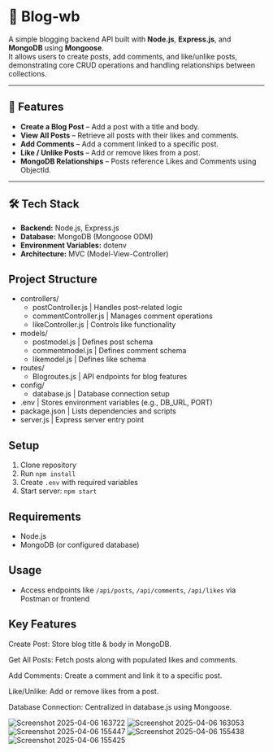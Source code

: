 # 📖 Blog-wb

A simple blogging backend API built with **Node.js**, **Express.js**, and **MongoDB** using **Mongoose**.  
It allows users to create posts, add comments, and like/unlike posts, demonstrating core CRUD operations and handling relationships between collections.

---

## 🚀 Features
- **Create a Blog Post** – Add a post with a title and body.
- **View All Posts** – Retrieve all posts with their likes and comments.
- **Add Comments** – Add a comment linked to a specific post.
- **Like / Unlike Posts** – Add or remove likes from a post.
- **MongoDB Relationships** – Posts reference Likes and Comments using ObjectId.

---

## 🛠 Tech Stack
- **Backend:** Node.js, Express.js
- **Database:** MongoDB (Mongoose ODM)
- **Environment Variables:** dotenv
- **Architecture:** MVC (Model-View-Controller)


## Project Structure
- controllers/
  - postController.js | Handles post-related logic
  - commentController.js | Manages comment operations
  - likeController.js | Controls like functionality
- models/
  - postmodel.js | Defines post schema
  - commentmodel.js | Defines comment schema
  - likemodel.js | Defines like schema
- routes/
  - Blogroutes.js | API endpoints for blog features
- config/
  - database.js | Database connection setup
- .env | Stores environment variables (e.g., DB_URL, PORT)
- package.json | Lists dependencies and scripts
- server.js | Express server entry point

## Setup
1. Clone repository
2. Run `npm install`
3. Create `.env` with required variables
4. Start server: `npm start`

## Requirements
- Node.js
- MongoDB (or configured database)

## Usage
- Access endpoints like `/api/posts`, `/api/comments`, `/api/likes` via Postman or frontend


 ## Key Features
 Create Post: Store blog title & body in MongoDB.

 Get All Posts: Fetch posts along with populated likes and comments.

 Add Comments: Create a comment and link it to a specific post.

 Like/Unlike: Add or remove likes from a post.

 Database Connection: Centralized in database.js using Mongoose.




![Screenshot 2025-04-06 163722](https://github.com/user-attachments/assets/bee20ef7-9452-4816-849f-d1e41ca9b245)
![Screenshot 2025-04-06 163053](https://github.com/user-attachments/assets/cb7e3ad9-4b47-49f5-b2bf-cbde677c51e4)
![Screenshot 2025-04-06 155447](https://github.com/user-attachments/assets/631a9d38-f42b-48ae-a76f-f96b58e6f1d8)
![Screenshot 2025-04-06 155438](https://github.com/user-attachments/assets/12c38004-eff9-411c-b414-c02cebcf639e)
![Screenshot 2025-04-06 155425](https://github.com/user-attachments/assets/5414257c-1a08-4b8f-8a93-896627f37845)
